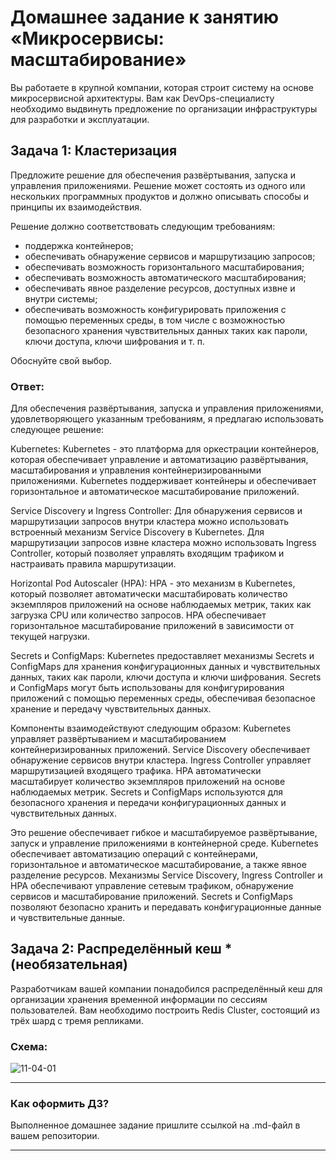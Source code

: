 
# Домашнее задание к занятию «Микросервисы: масштабирование»

Вы работаете в крупной компании, которая строит систему на основе микросервисной архитектуры.
Вам как DevOps-специалисту необходимо выдвинуть предложение по организации инфраструктуры для разработки и эксплуатации.

## Задача 1: Кластеризация

Предложите решение для обеспечения развёртывания, запуска и управления приложениями.
Решение может состоять из одного или нескольких программных продуктов и должно описывать способы и принципы их взаимодействия.

Решение должно соответствовать следующим требованиям:
- поддержка контейнеров;
- обеспечивать обнаружение сервисов и маршрутизацию запросов;
- обеспечивать возможность горизонтального масштабирования;
- обеспечивать возможность автоматического масштабирования;
- обеспечивать явное разделение ресурсов, доступных извне и внутри системы;
- обеспечивать возможность конфигурировать приложения с помощью переменных среды, в том числе с возможностью безопасного хранения чувствительных данных таких как пароли, ключи доступа, ключи шифрования и т. п.

Обоснуйте свой выбор.
### Ответ:
Для обеспечения развёртывания, запуска и управления приложениями, удовлетворяющего указанным требованиям, я предлагаю использовать следующее решение:

Kubernetes: Kubernetes - это платформа для оркестрации контейнеров, которая обеспечивает управление и автоматизацию развёртывания, масштабирования и управления контейнеризированными приложениями. Kubernetes поддерживает контейнеры и обеспечивает горизонтальное и автоматическое масштабирование приложений.

Service Discovery и Ingress Controller: Для обнаружения сервисов и маршрутизации запросов внутри кластера можно использовать встроенный механизм Service Discovery в Kubernetes. Для маршрутизации запросов извне кластера можно использовать Ingress Controller, который позволяет управлять входящим трафиком и настраивать правила маршрутизации.

Horizontal Pod Autoscaler (HPA): HPA - это механизм в Kubernetes, который позволяет автоматически масштабировать количество экземпляров приложений на основе наблюдаемых метрик, таких как загрузка CPU или количество запросов. HPA обеспечивает горизонтальное масштабирование приложений в зависимости от текущей нагрузки.

Secrets и ConfigMaps: Kubernetes предоставляет механизмы Secrets и ConfigMaps для хранения конфигурационных данных и чувствительных данных, таких как пароли, ключи доступа и ключи шифрования. Secrets и ConfigMaps могут быть использованы для конфигурирования приложений с помощью переменных среды, обеспечивая безопасное хранение и передачу чувствительных данных.

Компоненты взаимодействуют следующим образом: Kubernetes управляет развёртыванием и масштабированием контейнеризированных приложений. Service Discovery обеспечивает обнаружение сервисов внутри кластера. Ingress Controller управляет маршрутизацией входящего трафика. HPA автоматически масштабирует количество экземпляров приложений на основе наблюдаемых метрик. Secrets и ConfigMaps используются для безопасного хранения и передачи конфигурационных данных и чувствительных данных.

Это решение обеспечивает гибкое и масштабируемое развёртывание, запуск и управление приложениями в контейнерной среде. Kubernetes обеспечивает автоматизацию операций с контейнерами, горизонтальное и автоматическое масштабирование, а также явное разделение ресурсов. Механизмы Service Discovery, Ingress Controller и HPA обеспечивают управление сетевым трафиком, обнаружение сервисов и масштабирование приложений. Secrets и ConfigMaps позволяют безопасно хранить и передавать конфигурационные данные и чувствительные данные.

## Задача 2: Распределённый кеш * (необязательная)

Разработчикам вашей компании понадобился распределённый кеш для организации хранения временной информации по сессиям пользователей.
Вам необходимо построить Redis Cluster, состоящий из трёх шард с тремя репликами.

### Схема:

![11-04-01](https://user-images.githubusercontent.com/1122523/114282923-9b16f900-9a4f-11eb-80aa-61ed09725760.png)

---

### Как оформить ДЗ?

Выполненное домашнее задание пришлите ссылкой на .md-файл в вашем репозитории.

---
